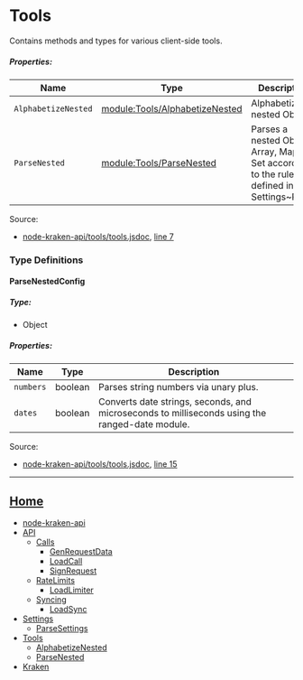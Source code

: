 # Tools

Contains methods and types for various client-side tools.

##### Properties:

| Name | Type | Description |
| --- | --- | --- |
| `AlphabetizeNested` | [module:Tools/AlphabetizeNested](https://github.com/jpcx/node-kraken-api/blob/develop/docs/modules/Tools/AlphabetizeNested.md) | Alphabetizes a nested Object. |
| `ParseNested` | [module:Tools/ParseNested](https://github.com/jpcx/node-kraken-api/blob/develop/docs/modules/Tools/ParseNested.md) | Parses a nested Object, Array, Map, or Set according to the rules defined in Settings~Parse |


Source:

*   [node-kraken-api/tools/tools.jsdoc](https://github.com/jpcx/node-kraken-api/blob/develop/tools/tools.jsdoc), [line 7](https://github.com/jpcx/node-kraken-api/blob/develop/tools/tools.jsdoc#L7)

### Type Definitions

<a name="~ParseNestedConfig"></a>
#### ParseNestedConfig

##### Type:

*   Object

##### Properties:

| Name | Type | Description |
| --- | --- | --- |
| `numbers` | boolean | Parses string numbers via unary plus. |
| `dates` | boolean | Converts date strings, seconds, and microseconds to milliseconds using the ranged-date module. |


Source:

*   [node-kraken-api/tools/tools.jsdoc](https://github.com/jpcx/node-kraken-api/blob/develop/tools/tools.jsdoc), [line 15](https://github.com/jpcx/node-kraken-api/blob/develop/tools/tools.jsdoc#L15)

<hr>

## [Home](https://github.com/jpcx/node-kraken-api/blob/develop/README.md)
  + [node-kraken-api](https://github.com/jpcx/node-kraken-api/blob/develop/docs/modules/node-kraken-api.md)
  + [API](https://github.com/jpcx/node-kraken-api/blob/develop/docs/namespaces/API.md)
    + [Calls](https://github.com/jpcx/node-kraken-api/blob/develop/docs/namespaces/API/Calls.md)
      + [GenRequestData](https://github.com/jpcx/node-kraken-api/blob/develop/docs/modules/API/Calls/GenRequestData.md)
      + [LoadCall](https://github.com/jpcx/node-kraken-api/blob/develop/docs/modules/API/Calls/LoadCall.md)
      + [SignRequest](https://github.com/jpcx/node-kraken-api/blob/develop/docs/modules/API/Calls/SignRequest.md)
    + [RateLimits](https://github.com/jpcx/node-kraken-api/blob/develop/docs/namespaces/API/RateLimits.md)
      + [LoadLimiter](https://github.com/jpcx/node-kraken-api/blob/develop/docs/modules/API/RateLimits/LoadLimiter.md)
    + [Syncing](https://github.com/jpcx/node-kraken-api/blob/develop/docs/namespaces/API/Syncing.md)
      + [LoadSync](https://github.com/jpcx/node-kraken-api/blob/develop/docs/modules/API/Syncing/LoadSync.md)
  + [Settings](https://github.com/jpcx/node-kraken-api/blob/develop/docs/namespaces/Settings.md)
    + [ParseSettings](https://github.com/jpcx/node-kraken-api/blob/develop/docs/modules/Settings/ParseSettings.md)
  + [Tools](https://github.com/jpcx/node-kraken-api/blob/develop/docs/namespaces/Tools.md)
    + [AlphabetizeNested](https://github.com/jpcx/node-kraken-api/blob/develop/docs/modules/Tools/AlphabetizeNested.md)
    + [ParseNested](https://github.com/jpcx/node-kraken-api/blob/develop/docs/modules/Tools/ParseNested.md)
  + [Kraken](https://github.com/jpcx/node-kraken-api/blob/develop/docs/namespaces/Kraken.md)